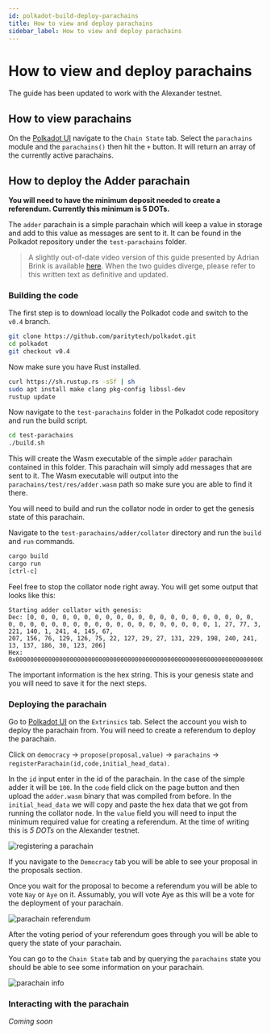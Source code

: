 ```yaml
---
id: polkadot-build-deploy-parachains
title: How to view and deploy parachains
sidebar_label: How to view and deploy parachains
---
```


# How to view and deploy parachains

The guide has been updated to work with the Alexander testnet.

## How to view parachains

On the [Polkadot UI](https://polkadot.js.org/apps/#/explorer) navigate to the `Chain State` tab. Select the `parachains` module and the `parachains()` then hit the `+` button. It will return an array of the currently active parachains.

## How to deploy the Adder parachain

**You will need to have the minimum deposit needed to create a referendum. Currently this minimum is 5 DOTs.**

The `adder` parachain is a simple parachain which will keep a value in storage and add to this value as messages are sent to it. It can be found in the Polkadot repository under the `test-parachains` folder.

> A slightly out-of-date video version of this guide presented by Adrian Brink is available [here](https://www.youtube.com/watch?v=pDqkzvA4C0E). When the two guides diverge, please refer to this written text as definitive and updated.

### Building the code

The first step is to download locally the Polkadot code and switch to the `v0.4` branch.

```bash
git clone https://github.com/paritytech/polkadot.git
cd polkadot
git checkout v0.4
```

Now make sure you have Rust installed.

```bash
curl https://sh.rustup.rs -sSf | sh
sudo apt install make clang pkg-config libssl-dev
rustup update
```

Now navigate to the `test-parachains` folder in the Polkadot code repository and run the build script.

```bash
cd test-parachains
./build.sh
```

This will create the Wasm executable of the simple `adder` parachain contained in this folder. This parachain will simply add messages that are sent to it. The Wasm executable will output into the `parachains/test/res/adder.wasm` path so make sure you are able to find it there.

You will need to build and run the collator node in order to get the genesis state of this parachain.

Navigate to the `test-parachains/adder/collator` directory and run the `build` and `run` commands.

```bash
cargo build
cargo run
[ctrl-c]
```

Feel free to stop the collator node right away. You will get some output that looks like this:

```
Starting adder collator with genesis:
Dec: [0, 0, 0, 0, 0, 0, 0, 0, 0, 0, 0, 0, 0, 0, 0, 0, 0, 0, 0, 0, 0, 0, 0, 0, 0, 0, 0, 0, 0, 0, 0, 0, 0, 0, 0, 0, 0, 0, 0, 0, 1, 27, 77, 3, 221, 140, 1, 241, 4, 145, 67,
207, 156, 76, 129, 126, 75, 22, 127, 29, 27, 131, 229, 198, 240, 241, 13, 137, 186, 30, 123, 206]
Hex: 0x00000000000000000000000000000000000000000000000000000000000000000000000000000000011b4d03dd8c01f1049143cf9c4c817e4b167f1d1b83e5c6f0f10d89ba1e7bce
```

The important information is the hex string. This is your genesis state and you will need to save it for the next steps.

### Deploying the parachain

Go to [Polkadot UI](https://polkadot.js.org/apps/#/extrinsics) on the `Extrinsics` tab. Select the account you wish to deploy the parachain from. You will need to create a referendum to deploy the parachain.

Click on `democracy` -> `propose(proposal,value)` -> `parachains` -> `registerParachain(id,code,initial_head_data)`.

In the `id` input enter in the id of the parachain. In the case of the simple adder it will be `100`. In the `code` field click on the page button and then upload the `adder.wasm` binary that was compiled from before. In the `initial_head_data` we will copy and paste the hex data that we got from running the collator node. In the `value` field you will need to input the minimum required value for creating a referendum. At the time of writing this is _5 DOTs_ on the Alexander testnet.

![registering a parachain](../../img/parachain/register.png)

If you navigate to the `Democracy` tab you will be able to see your proposal in the proposals section.

Once you wait for the proposal to become a referendum you will be able to vote `Nay` or `Aye` on it. Assumably, you will vote Aye as this will be a vote for the deployment of your parachain.

![parachain referendum](../../img/parachain/referendum.png)

After the voting period of your referendum goes through you will be able to query the state of your parachain.

You can go to the `Chain State` tab and by querying the `parachains` state you should be able to see some information on your parachain.

![parachain info](../../img/parachain/info.png)

### Interacting with the parachain

_Coming soon_
